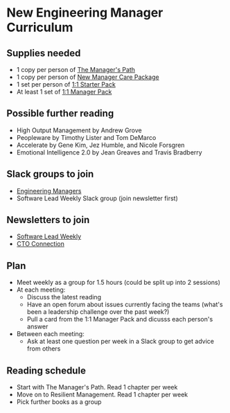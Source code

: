 # New Engineering Manager Curriculum

## Supplies needed

- 1 copy per person of [The Manager's Path](https://www.amazon.com/Managers-Path-Leaders-Navigating-Growth/dp/1491973897)
- 1 copy per person of [New Manager Care Package](https://larahogan.me/blog/new-manager-care-package/)
- 1 set per person of [1:1 Starter Pack](https://shop.beplucky.com/products/the-plucky-1-1-starter-pack)
- At least 1 set of [1:1 Manager Pack](https://shop.beplucky.com/products/1-1-manager-pack)

## Possible further reading

- High Output Management by Andrew Grove
- Peopleware by Timothy Lister and Tom DeMarco
- Accelerate by Gene Kim, Jez Humble, and Nicole Forsgren
- Emotional Intelligence 2.0 by Jean Greaves and Travis Bradberry

## Slack groups to join

- [Engineering Managers](https://engmanagers.github.io)
- Software Lead Weekly Slack group (join newsletter first)

## Newsletters to join

- [Software Lead Weekly](https://softwareleadweekly.com)
- [CTO Connection](https://www.ctoconnection.com/register)

## Plan

- Meet weekly as a group for 1.5 hours (could be split up into 2 sessions)
- At each meeting:
	- Discuss the latest reading
	- Have an open forum about issues currently facing the teams (what's been a leadership challenge over the past week?)
	- Pull a card from the 1:1 Manager Pack and dicusss each person's answer
- Between each meeting:
	- Ask at least one question per week in a Slack group to get advice from others

## Reading schedule

- Start with The Manager's Path. Read 1 chapter per week
- Move on to Resilient Management. Read 1 chapter per week
- Pick further books as a group
